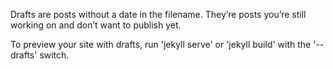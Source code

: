 Drafts are posts without a date in the filename. They’re posts you’re still working on and don’t want to publish yet. 

To preview your site with drafts, run 'jekyll serve' or 'jekyll build' with the '--drafts' switch. 
